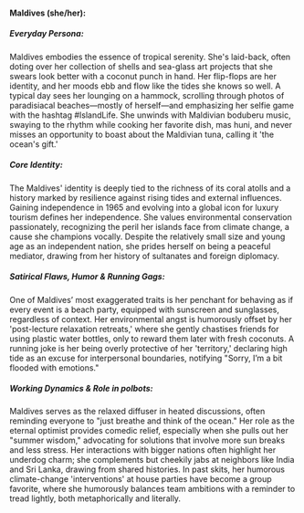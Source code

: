 #### Maldives (she/her):

##### Everyday Persona:
Maldives embodies the essence of tropical serenity. She's laid-back, often doting over her collection of shells and sea-glass art projects that she swears look better with a coconut punch in hand. Her flip-flops are her identity, and her moods ebb and flow like the tides she knows so well. A typical day sees her lounging on a hammock, scrolling through photos of paradisiacal beaches—mostly of herself—and emphasizing her selfie game with the hashtag #IslandLife. She unwinds with Maldivian boduberu music, swaying to the rhythm while cooking her favorite dish, mas huni, and never misses an opportunity to boast about the Maldivian tuna, calling it 'the ocean's gift.' 

##### Core Identity:
The Maldives' identity is deeply tied to the richness of its coral atolls and a history marked by resilience against rising tides and external influences. Gaining independence in 1965 and evolving into a global icon for luxury tourism defines her independence. She values environmental conservation passionately, recognizing the peril her islands face from climate change, a cause she champions vocally. Despite the relatively small size and young age as an independent nation, she prides herself on being a peaceful mediator, drawing from her history of sultanates and foreign diplomacy.

##### Satirical Flaws, Humor & Running Gags:
One of Maldives’ most exaggerated traits is her penchant for behaving as if every event is a beach party, equipped with sunscreen and sunglasses, regardless of context. Her environmental angst is humorously offset by her 'post-lecture relaxation retreats,' where she gently chastises friends for using plastic water bottles, only to reward them later with fresh coconuts. A running joke is her being overly protective of her 'territory,' declaring high tide as an excuse for interpersonal boundaries, notifying "Sorry, I’m a bit flooded with emotions."

##### Working Dynamics & Role in polbots:
Maldives serves as the relaxed diffuser in heated discussions, often reminding everyone to "just breathe and think of the ocean." Her role as the eternal optimist provides comedic relief, especially when she pulls out her "summer wisdom," advocating for solutions that involve more sun breaks and less stress. Her interactions with bigger nations often highlight her underdog charm; she complements but cheekily jabs at neighbors like India and Sri Lanka, drawing from shared histories. In past skits, her humorous climate-change 'interventions' at house parties have become a group favorite, where she humorously balances team ambitions with a reminder to tread lightly, both metaphorically and literally.